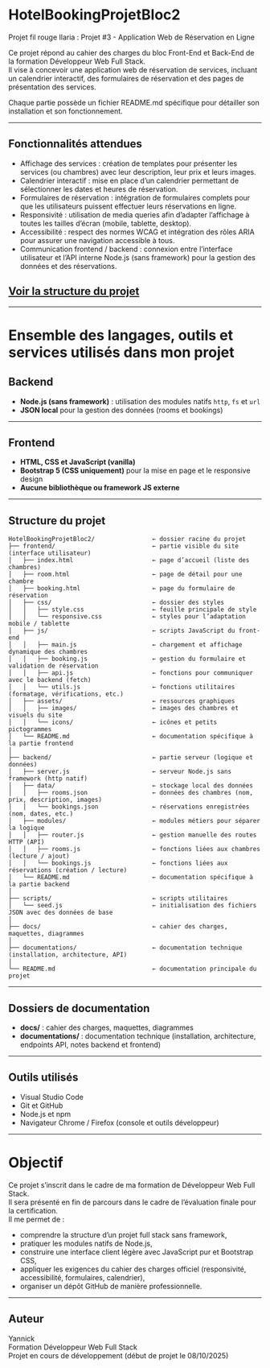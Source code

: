 # HotelBookingProjetBloc2
Projet fil rouge Ilaria : Projet #3 - Application Web de Réservation en Ligne

Ce projet répond au cahier des charges du bloc Front-End et Back-End de la formation Développeur Web Full Stack.  
Il vise à concevoir une application web de réservation de services, incluant un calendrier interactif, des formulaires de réservation et des pages de présentation des services.

Chaque partie possède un fichier README.md spécifique pour détailler son installation et son fonctionnement.

---

## Fonctionnalités attendues

- Affichage des services : création de templates pour présenter les services (ou chambres) avec leur description, leur prix et leurs images.  
- Calendrier interactif : mise en place d’un calendrier permettant de sélectionner les dates et heures de réservation.  
- Formulaires de réservation : intégration de formulaires complets pour que les utilisateurs puissent effectuer leurs réservations en ligne.  
- Responsivité : utilisation de media queries afin d’adapter l’affichage à toutes les tailles d’écran (mobile, tablette, desktop).  
- Accessibilité : respect des normes WCAG et intégration des rôles ARIA pour assurer une navigation accessible à tous.  
- Communication frontend / backend : connexion entre l’interface utilisateur et l’API interne Node.js (sans framework) pour la gestion des données et des réservations.

## [Voir la structure du projet](documentations/architecture.md?plain=1)

---

# Ensemble des langages, outils et services utilisés dans mon projet

## Backend
- **Node.js (sans framework)** : utilisation des modules natifs `http`, `fs` et `url`  
- **JSON local** pour la gestion des données (rooms et bookings)

---

## Frontend
- **HTML, CSS et JavaScript (vanilla)**  
- **Bootstrap 5 (CSS uniquement)** pour la mise en page et le responsive design  
- **Aucune bibliothèque ou framework JS externe**

---

## Structure du projet

```
HotelBookingProjetBloc2/                ← dossier racine du projet
├── frontend/                           ← partie visible du site (interface utilisateur)
│   ├── index.html                      ← page d’accueil (liste des chambres)
│   ├── room.html                       ← page de détail pour une chambre
│   ├── booking.html                    ← page du formulaire de réservation
│   ├── css/                            ← dossier des styles
│   │   ├── style.css                   ← feuille principale de style
│   │   └── responsive.css              ← styles pour l’adaptation mobile / tablette
│   ├── js/                             ← scripts JavaScript du front-end
│   │   ├── main.js                     ← chargement et affichage dynamique des chambres
│   │   ├── booking.js                  ← gestion du formulaire et validation de réservation
│   │   ├── api.js                      ← fonctions pour communiquer avec le backend (fetch)
│   │   └── utils.js                    ← fonctions utilitaires (formatage, vérifications, etc.)
│   ├── assets/                         ← ressources graphiques
│   │   ├── images/                     ← images des chambres et visuels du site
│   │   └── icons/                      ← icônes et petits pictogrammes
│   └── README.md                       ← documentation spécifique à la partie frontend
│
├── backend/                            ← partie serveur (logique et données)
│   ├── server.js                       ← serveur Node.js sans framework (http natif)
│   ├── data/                           ← stockage local des données
│   │   ├── rooms.json                  ← données des chambres (nom, prix, description, images)
│   │   └── bookings.json               ← réservations enregistrées (nom, dates, etc.)
│   ├── modules/                        ← modules métiers pour séparer la logique
│   │   ├── router.js                   ← gestion manuelle des routes HTTP (API)
│   │   ├── rooms.js                    ← fonctions liées aux chambres (lecture / ajout)
│   │   └── bookings.js                 ← fonctions liées aux réservations (création / lecture)
│   └── README.md                       ← documentation spécifique à la partie backend
│
├── scripts/                            ← scripts utilitaires
│   └── seed.js                         ← initialisation des fichiers JSON avec des données de base
│
├── docs/                               ← cahier des charges, maquettes, diagrammes
│
├── documentations/                     ← documentation technique (installation, architecture, API)
│
└── README.md                           ← documentation principale du projet
```

---

## Dossiers de documentation

- **docs/** : cahier des charges, maquettes, diagrammes  
- **documentations/** : documentation technique (installation, architecture, endpoints API, notes backend et frontend)

---

## Outils utilisés

- Visual Studio Code  
- Git et GitHub  
- Node.js et npm  
- Navigateur Chrome / Firefox (console et outils développeur)

---

# Objectif

Ce projet s’inscrit dans le cadre de ma formation de Développeur Web Full Stack.  
Il sera présenté en fin de parcours dans le cadre de l’évaluation finale pour la certification.  
Il me permet de :
- comprendre la structure d’un projet full stack sans framework,  
- pratiquer les modules natifs de Node.js,  
- construire une interface client légère avec JavaScript pur et Bootstrap CSS,  
- appliquer les exigences du cahier des charges officiel (responsivité, accessibilité, formulaires, calendrier),  
- organiser un dépôt GitHub de manière professionnelle.

---

## Auteur

Yannick  
Formation Développeur Web Full Stack  
Projet en cours de développement (début de projet le 08/10/2025)
